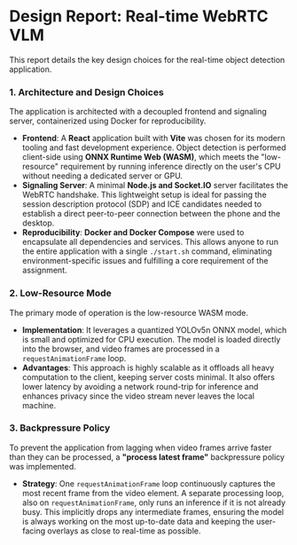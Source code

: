 # Design Report: Real-time WebRTC VLM

This report details the key design choices for the real-time object detection application.

### 1. Architecture and Design Choices

The application is architected with a decoupled frontend and signaling server, containerized using Docker for reproducibility.

-   **Frontend**: A **React** application built with **Vite** was chosen for its modern tooling and fast development experience. Object detection is performed client-side using **ONNX Runtime Web (WASM)**, which meets the "low-resource" requirement by running inference directly on the user's CPU without needing a dedicated server or GPU.
-   **Signaling Server**: A minimal **Node.js and Socket.IO** server facilitates the WebRTC handshake. This lightweight setup is ideal for passing the session description protocol (SDP) and ICE candidates needed to establish a direct peer-to-peer connection between the phone and the desktop.
-   **Reproducibility**: **Docker and Docker Compose** were used to encapsulate all dependencies and services. This allows anyone to run the entire application with a single `./start.sh` command, eliminating environment-specific issues and fulfilling a core requirement of the assignment.

### 2. Low-Resource Mode

The primary mode of operation is the low-resource WASM mode.

-   **Implementation**: It leverages a quantized YOLOv5n ONNX model, which is small and optimized for CPU execution. The model is loaded directly into the browser, and video frames are processed in a `requestAnimationFrame` loop.
-   **Advantages**: This approach is highly scalable as it offloads all heavy computation to the client, keeping server costs minimal. It also offers lower latency by avoiding a network round-trip for inference and enhances privacy since the video stream never leaves the local machine.

### 3. Backpressure Policy

To prevent the application from lagging when video frames arrive faster than they can be processed, a **"process latest frame"** backpressure policy was implemented.

-   **Strategy**: One `requestAnimationFrame` loop continuously captures the most recent frame from the video element. A separate processing loop, also on `requestAnimationFrame`, only runs an inference if it is not already busy. This implicitly drops any intermediate frames, ensuring the model is always working on the most up-to-date data and keeping the user-facing overlays as close to real-time as possible.